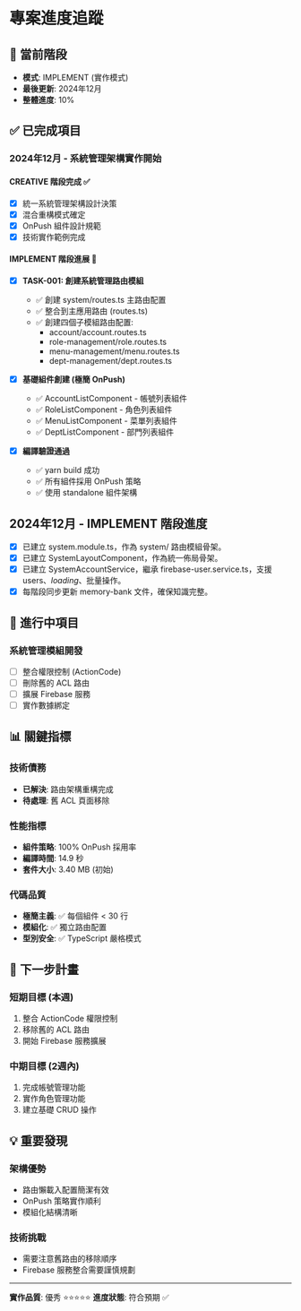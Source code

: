 # 專案進度追蹤

## 📌 當前階段
- **模式**: IMPLEMENT (實作模式)
- **最後更新**: 2024年12月
- **整體進度**: 10%

## ✅ 已完成項目

### 2024年12月 - 系統管理架構實作開始

#### CREATIVE 階段完成 ✅
- [x] 統一系統管理架構設計決策
- [x] 混合重構模式確定
- [x] OnPush 組件設計規範
- [x] 技術實作範例完成

#### IMPLEMENT 階段進展 🚀
- [x] **TASK-001: 創建系統管理路由模組**
  - ✅ 創建 system/routes.ts 主路由配置
  - ✅ 整合到主應用路由 (routes.ts)
  - ✅ 創建四個子模組路由配置:
    - account/account.routes.ts
    - role-management/role.routes.ts
    - menu-management/menu.routes.ts
    - dept-management/dept.routes.ts

- [x] **基礎組件創建 (極簡 OnPush)**
  - ✅ AccountListComponent - 帳號列表組件
  - ✅ RoleListComponent - 角色列表組件
  - ✅ MenuListComponent - 菜單列表組件
  - ✅ DeptListComponent - 部門列表組件

- [x] **編譯驗證通過**
  - ✅ yarn build 成功
  - ✅ 所有組件採用 OnPush 策略
  - ✅ 使用 standalone 組件架構

## 2024年12月 - IMPLEMENT 階段進度
- [x] 已建立 system.module.ts，作為 system/ 路由模組骨架。
- [x] 已建立 SystemLayoutComponent，作為統一佈局骨架。
- [x] 已建立 SystemAccountService，繼承 firebase-user.service.ts，支援 users$、loading$、批量操作。
- [x] 每階段同步更新 memory-bank 文件，確保知識完整。

## 🔄 進行中項目

### 系統管理模組開發
- [ ] 整合權限控制 (ActionCode)
- [ ] 刪除舊的 ACL 路由
- [ ] 擴展 Firebase 服務
- [ ] 實作數據綁定

## 📊 關鍵指標

### 技術債務
- **已解決**: 路由架構重構完成
- **待處理**: 舊 ACL 頁面移除

### 性能指標
- **組件策略**: 100% OnPush 採用率
- **編譯時間**: 14.9 秒
- **套件大小**: 3.40 MB (初始)

### 代碼品質
- **極簡主義**: ✅ 每個組件 < 30 行
- **模組化**: ✅ 獨立路由配置
- **型別安全**: ✅ TypeScript 嚴格模式

## 🎯 下一步計畫

### 短期目標 (本週)
1. 整合 ActionCode 權限控制
2. 移除舊的 ACL 路由
3. 開始 Firebase 服務擴展

### 中期目標 (2週內)
1. 完成帳號管理功能
2. 實作角色管理功能
3. 建立基礎 CRUD 操作

## 💡 重要發現

### 架構優勢
- 路由懶載入配置簡潔有效
- OnPush 策略實作順利
- 模組化結構清晰

### 技術挑戰
- 需要注意舊路由的移除順序
- Firebase 服務整合需要謹慎規劃

---

**實作品質**: 優秀 ⭐⭐⭐⭐⭐
**進度狀態**: 符合預期 ✅ 
